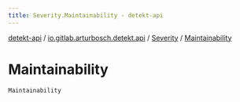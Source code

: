 ```yaml
---
title: Severity.Maintainability - detekt-api
---
```


[detekt-api](../../index.html) / [io.gitlab.arturbosch.detekt.api](../index.html) / [Severity](index.html) / [Maintainability](./-maintainability.html)

# Maintainability

`Maintainability`